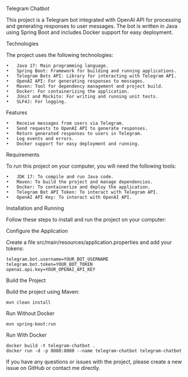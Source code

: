 Telegram Chatbot

This project is a Telegram bot integrated with OpenAI API for processing and generating responses to user messages. 
The bot is written in Java using Spring Boot and includes Docker support for easy deployment.

Technologies

The project uses the following technologies:

	•	Java 17: Main programming language.
	•	Spring Boot: Framework for building and running applications.
	•	Telegram Bots API: Library for interacting with Telegram API.
	•	OpenAI API: For generating responses to messages.
	•	Maven: Tool for dependency management and project build.
	•	Docker: For containerizing the application.
	•	JUnit and Mockito: For writing and running unit tests.
	•	SLF4J: For logging.

Features

	•	Receive messages from users via Telegram.
	•	Send requests to OpenAI API to generate responses.
	•	Return generated responses to users in Telegram.
	•	Log events and errors.
	•	Docker support for easy deployment and running.

Requirements

To run this project on your computer, you will need the following tools:

	•	JDK 17: To compile and run Java code.
	•	Maven: To build the project and manage dependencies.
	•	Docker: To containerize and deploy the application.
	•	Telegram Bot API Token: To interact with Telegram API.
	•	OpenAI API Key: To interact with OpenAI API.

Installation and Running

Follow these steps to install and run the project on your computer:

Configure the Application

Create a file src/main/resources/application.properties and add your tokens:
```
telegram.bot.username=YOUR_BOT_USERNAME
telegram.bot.token=YOUR_BOT_TOKEN
openai.api.key=YOUR_OPENAI_API_KEY
```
Build the Project

Build the project using Maven:
```
mvn clean install
```
Run Without Docker
```
mvn spring-boot:run
```
Run With Docker
```
docker build -t telegram-chatbot .
docker run -d -p 8080:8080 --name telegram-chatbot telegram-chatbot
```
If you have any questions or issues with the project, please create a new issue on GitHub or contact me directly.
